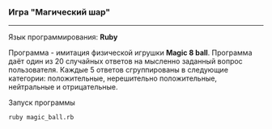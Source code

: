 ### Игра "Магический шар"
------

Язык программирования: **Ruby**

Программа - имитация физической игрушки **Magic 8 ball**. Программа даёт один из 20 случайных ответов на мысленно 
заданный вопрос пользователя. Каждые 5 ответов сгруппированы в следующие категории: положительные, 
нерешительно положительные, нейтральные и отрицательные.

Запуск программы

`ruby magic_ball.rb`
